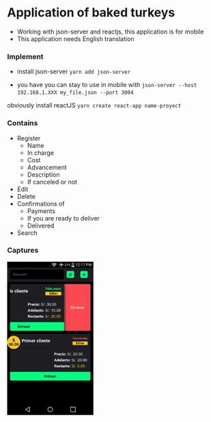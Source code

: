 # Application of baked turkeys

- Working with json-server and reactjs, this application is for mobile
- This application needs English translation

### Implement

- install json-server
  `yarn add json-server`

- you have you can stay to use in mobile with
  `json-server --host 192.168.1.XXX my_file.json --port 3004`

obviously install reactJS `yarn create react-app name-proyect`

### Contains

- Register
  - Name
  - In charge
  - Cost
  - Advancement
  - Description
  - If canceled or not
- Edit
- Delete
- Confirmations of
  - Payments
  - If you are ready to deliver
  - Delivered
- Search

### Captures
<img src="public/captures/1.jpeg" width="40%">
